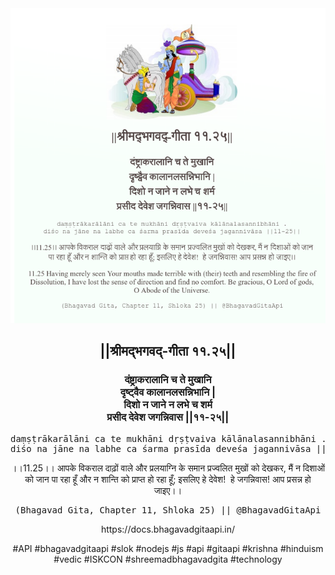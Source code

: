 <img src="../../asset/BG_11_25.png"/>
<center><h2>||श्रीमद्‍भगवद्‍-गीता ११.२५||</h2>
<h3>दंष्ट्राकरालानि च ते मुखानि<br/>दृष्ट्वैव कालानलसन्निभानि |<br/>दिशो न जाने न लभे च शर्म<br/>प्रसीद देवेश जगन्निवास ||११-२५||</h3>
<pre>daṃṣṭrākarālāni ca te mukhāni dṛṣṭvaiva kālānalasannibhāni .<br/>diśo na jāne na labhe ca śarma prasīda deveśa jagannivāsa ||11-25||</pre>
<p>।।11.25।। आपके विकराल दाढ़ों वाले और प्रलयाग्नि के समान प्रज्वलित मुखों को देखकर, मैं न दिशाओं को जान पा रहा हूँ और न शान्ति को प्राप्त हो रहा हूँ; इसलिए हे देवेश!  हे जगन्निवास! आप प्रसन्न हो जाइए।।</p>
<pre>(Bhagavad Gita, Chapter 11, Shloka 25) || @BhagavadGitaApi</pre><p>https://docs.bhagavadgitaapi.in/</p><p>#API #bhagavadgitaapi #slok #nodejs #js #api #gitaapi #krishna #hinduism #vedic #ISKCON #shreemadbhagavadgita #technology</p></center>